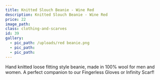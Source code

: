 ```yaml
---
title: Knitted Slouch Beanie - Wine Red
description: Knitted Slouch Beanie - Wine Red
price: 22
image_path:
class: clothing-and-scarves
id: 39
gallery:
  - pic_path: /uploads/red beanie.png
  - pic_path:
  - pic_path:
---
```



Hand knitted loose fitting style beanie, made in 100% wool for men and women. A perfect companion to our Fingerless Gloves or Infinity Scarf!